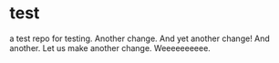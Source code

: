 # test
a test repo
for testing.
Another change.
And yet another change!
And another.
Let us make another change.
Weeeeeeeeee.